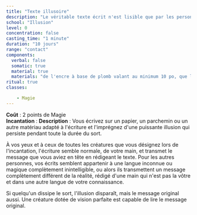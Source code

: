 ```yaml
---
title: "Texte illusoire"
description: "Le véritable texte écrit n'est lisible que par les personnes désignées."
school: "Illusion"
level: 0
concentration: false
casting_time: "1 minute"
duration: "10 jours"
range: "contact"
components:
  verbal: false
  somatic: true
  material: true
  materials: "de l'encre à base de plomb valant au minimum 10 po, que le sort consume"
ritual: true
classes:

    - Magie
---
```

**Coût** : 2 points de Magie   
**Incantation** : 
**Description** : Vous écrivez sur un papier, un parchemin ou un autre matériau adapté à l'écriture et l'imprégnez d'une puissante illusion qui persiste pendant toute la durée du sort.  

À vos yeux et à ceux de toutes les créatures que vous désignez lors de l'incantation, l'écriture semble normale, de votre main, et transmet le message que vous aviez en tête en rédigeant le texte. Pour les autres personnes, vos écrits semblent appartenir à une langue inconnue ou magique complètement inintelligible, ou alors ils transmettent un message complètement différent de la réalité, rédigé d'une main qui n'est pas la vôtre et dans une autre langue de votre connaissance.  

Si quelqu'un dissipe le sort, l'illusion disparaît, mais le message original aussi. Une créature dotée de vision parfaite est capable de lire le message original.  

